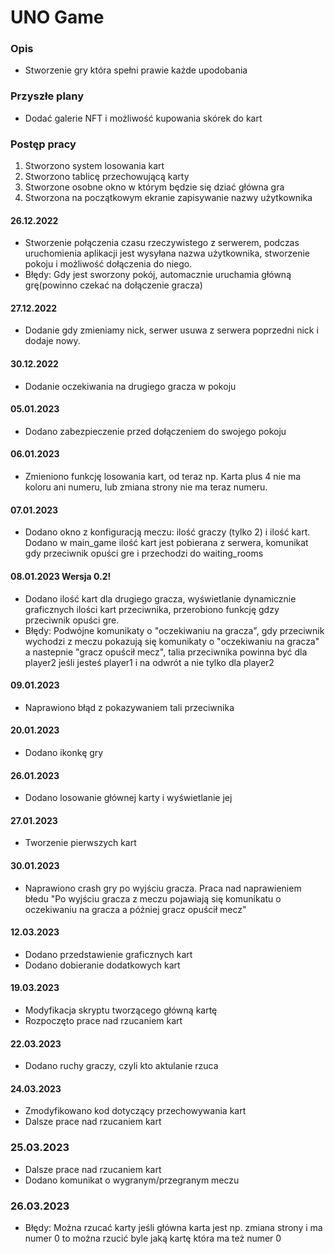 # UNO Game
### Opis
- Stworzenie gry która spełni prawie każde upodobania
### Przyszłe plany
- Dodać galerie NFT i możliwość kupowania skórek do kart

### Postęp pracy 
1. Stworzono system losowania kart
2. Stworzono tablicę przechowującą karty
3. Stworzone osobne okno w którym będzie się dziać główna gra
4. Stworzona na początkowym ekranie zapisywanie nazwy użytkownika
#### 26.12.2022
- Stworzenie połączenia czasu rzeczywistego z serwerem, podczas uruchomienia aplikacji jest wysyłana nazwa użytkownika, stworzenie pokoju i możliwość dołączenia do niego.
- Błędy: Gdy jest sworzony pokój, automacznie uruchamia główną grę(powinno czekać na dołączenie gracza)

#### 27.12.2022
- Dodanie gdy zmieniamy nick, serwer usuwa z serwera poprzedni nick i dodaje nowy.

#### 30.12.2022
- Dodanie oczekiwania na drugiego gracza w pokoju
#### 05.01.2023
- Dodano zabezpieczenie przed dołączeniem do swojego pokoju
#### 06.01.2023
- Zmieniono funkcję losowania kart, od teraz np. Karta plus 4 nie ma koloru ani numeru, lub zmiana strony nie ma teraz numeru.
#### 07.01.2023
- Dodano okno z konfiguracją meczu: ilość graczy (tylko 2) i ilość kart. Dodano w main_game ilość kart jest pobierana z serwera, komunikat gdy przeciwnik opuści gre i przechodzi do waiting_rooms
#### 08.01.2023 Wersja 0.2!
- Dodano ilość kart dla drugiego gracza, wyświetlanie dynamicznie graficznych ilości kart przeciwnika, przerobiono funkcję gdzy przeciwnik opuści gre.
- Błędy: Podwójne komunikaty o "oczekiwaniu na gracza", gdy przeciwnik wychodzi z meczu pokazują się komunikaty o "oczekiwaniu na gracza" a nastepnie "gracz opuścił mecz", talia przeciwnika powinna być dla player2 jeśli jesteś player1 i na odwrót a nie tylko dla player2
#### 09.01.2023
- Naprawiono błąd z pokazywaniem tali przeciwnika
#### 20.01.2023
- Dodano ikonkę gry
#### 26.01.2023
- Dodano losowanie głównej karty i wyświetlanie jej
#### 27.01.2023
- Tworzenie pierwszych kart
#### 30.01.2023
- Naprawiono crash gry po wyjściu gracza. Praca nad naprawieniem błedu "Po wyjściu gracza z meczu pojawiają się komunikatu o oczekiwaniu na gracza a póżniej gracz opuścił mecz"
#### 12.03.2023
- Dodano przedstawienie graficznych kart
- Dodano dobieranie dodatkowych kart 
#### 19.03.2023
- Modyfikacja skryptu tworzącego główną kartę
- Rozpoczęto prace nad rzucaniem kart
#### 22.03.2023
- Dodano ruchy graczy, czyli kto aktulanie rzuca
#### 24.03.2023
- Zmodyfikowano kod dotyczący przechowywania kart
- Dalsze prace nad rzucaniem kart
### 25.03.2023
- Dalsze prace nad rzucaniem kart
- Dodano komunikat o wygranym/przegranym meczu
### 26.03.2023
- Błędy: Można rzucać karty jeśli główna karta jest np. zmiana strony i ma numer 0 to można rzucić byle jaką kartę która ma też numer 0
